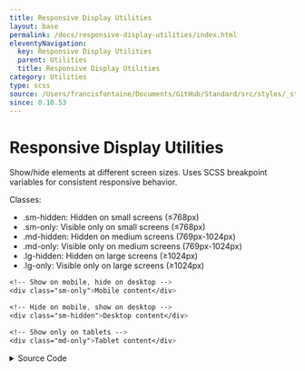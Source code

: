 ```yaml
---
title: Responsive Display Utilities
layout: base
permalink: /docs/responsive-display-utilities/index.html
eleventyNavigation:
  key: Responsive Display Utilities
  parent: Utilities
  title: Responsive Display Utilities
category: Utilities
type: scss
source: /Users/francisfontaine/Documents/GitHub/Standard/src/styles/_standard-98-utilities.scss
since: 0.10.53
---
```


# Responsive Display Utilities

Show/hide elements at different screen sizes. Uses SCSS breakpoint variables for consistent responsive behavior.

Classes:
 - .sm-hidden: Hidden on small screens (≤768px)
 - .sm-only: Visible only on small screens (≤768px)
 - .md-hidden: Hidden on medium screens (769px-1024px)
 - .md-only: Visible only on medium screens (769px-1024px)
 - .lg-hidden: Hidden on large screens (≥1024px)
 - .lg-only: Visible only on large screens (≥1024px)

```scss
<!-- Show on mobile, hide on desktop -->
<div class="sm-only">Mobile content</div>

<!-- Hide on mobile, show on desktop -->
<div class="sm-hidden">Desktop content</div>

<!-- Show only on tablets -->
<div class="md-only">Tablet content</div>
```

<details>
<summary><span class="button">Source Code</span></summary>

```scss
@media (max-width: $small) {
    .sm-hidden {
        display: none !important;
    }
    .sm-only {
        display: inherit !important;
    }
    .md-only {
        display: none !important;
    }
    .lg-only {
        display: none !important;
    }
}

/* Medium screens (tablet): 769px-1024px */
@media (min-width: calc($small + 1px)) and (max-width: $large) {
    .md-hidden {
        display: none !important;
    }
    .sm-only {
        display: none !important;
    }
    .md-only {
        display: inherit !important;
    }
    .lg-only {
        display: none !important;
    }
}

/* Large screens (desktop): ≥1024px */
@media (min-width: calc($large + 1px)) {
    .lg-hidden {
        display: none !important;
    }
    .sm-only {
        display: none !important;
    }
    .md-only {
        display: none !important;
    }
    .lg-only {
        display: inherit !important;
    }
}

/* =========================== */
/* MULTI-COLUMN FLOW UTILITIES */
/* =========================== */
```

</details>

